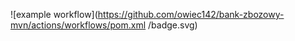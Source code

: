 ![example workflow](https://github.com/owiec142/bank-zbozowy-mvn/actions/workflows/pom.xml
/badge.svg)
